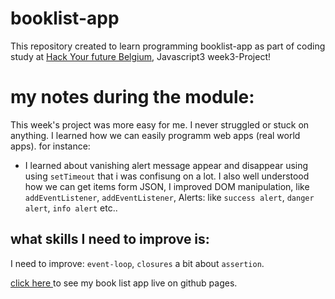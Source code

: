 # booklist-app

This repository created to learn programming booklist-app as part of coding study at [Hack Your future Belgium](https://github.com/HackYourFutureBelgium), Javascript3 week3-Project!

# my notes during the module:

This week's project was more easy for me. I never struggled or stuck on anything.
I learned how we can easily programm web apps (real world apps).
for instance:

- I learned about vanishing alert message appear and disappear using using `setTimeout` that i was confisung on a lot.
  I also well understood how we can get items form JSON,
  I improved DOM manipulation, like `addEventListener`, `addEventListener`, Alerts: like `success alert`, `danger alert`, `info alert` etc..

## what skills I need to improve is:

I need to improve: `event-loop`, `closures` a bit about `assertion`.

[click here ](https://akadarakku.github.io/booklist-app/) to see my book list app live on github pages.

